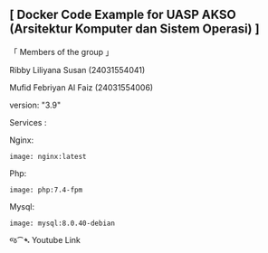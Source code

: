 ## [ Docker Code Example for UASP AKSO (Arsitektur Komputer dan Sistem Operasi) ]

「  Members of the group  」

Ribby Liliyana Susan   (24031554041)

Mufid Febriyan Al Faiz (24031554006)



version: "3.9"

Services :

Nginx:

    image: nginx:latest

Php:

    image: php:7.4-fpm
    
Mysql:

    image: mysql:8.0.40-debian



જ⁀➴ Youtube Link 

